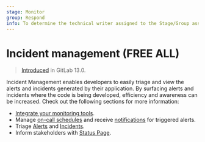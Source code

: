 ```yaml
---
stage: Monitor
group: Respond
info: To determine the technical writer assigned to the Stage/Group associated with this page, see https://about.gitlab.com/handbook/product/ux/technical-writing/#assignments
---
```


# Incident management **(FREE ALL)**

> [Introduced](https://gitlab.com/groups/gitlab-org/-/epics/2877) in GitLab 13.0.

Incident Management enables developers to easily triage and view the alerts and incidents
generated by their application. By surfacing alerts and incidents where the code is
being developed, efficiency and awareness can be increased. Check out the following sections for more information:

- [Integrate your monitoring tools](integrations.md).
- Manage [on-call schedules](oncall_schedules.md) and receive [notifications](paging.md) for
  triggered alerts.
- Triage [Alerts](alerts.md) and [Incidents](incidents.md).
- Inform stakeholders with [Status Page](status_page.md).
